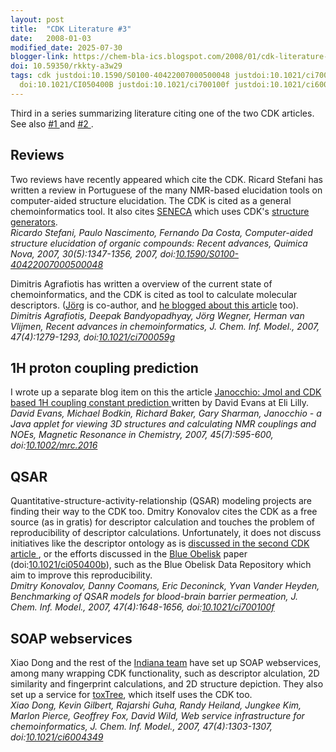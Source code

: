 ```yaml
---
layout: post
title:  "CDK Literature #3"
date:   2008-01-03
modified_date: 2025-07-30
blogger-link: https://chem-bla-ics.blogspot.com/2008/01/cdk-literature-3.html
doi: 10.59350/rkkty-a3w29
tags: cdk justdoi:10.1590/S0100-40422007000500048 justdoi:10.1021/ci700059g justdoi:10.1002/mrc.2016
  doi:10.1021/CI050400B justdoi:10.1021/ci700100f justdoi:10.1021/ci6004349
---
```


Third in a series summarizing literature citing one of the two CDK articles. See also [#1  <i class="fa-solid fa-recycle fa-xs"></i>](https://chem-bla-ics.linkedchemistry.info/2007/01/14/cdk-literature-1.html)
and [#2  <i class="fa-solid fa-recycle fa-xs"></i>](https://chem-bla-ics.linkedchemistry.info/2007/07/14/cdk-literature-2.html).

## Reviews
Two reviews have recently appeared which cite the CDK. Ricard Stefani has written a review in Portuguese of the many NMR-based elucidation tools
on computer-aided structure elucidation. The CDK is cited as a general chemoinformatics tool. It also cites
[SENECA](http://sourceforge.net/projects/seneca) which uses CDK's [structure generators](http://cdk.svn.sourceforge.net/viewvc/cdk/trunk/cdk/src/org/openscience/cdk/structgen/). <br />
*Ricardo Stefani, Paulo Nascimento, Fernando Da Costa, Computer-aided structure elucidation of organic compounds: Recent advances,
Quimica Nova, 2007, 30(5):1347-1356, 2007, doi:[10.1590/S0100-40422007000500048](https://doi.org/10.1590/S0100-40422007000500048)*

Dimitris Agrafiotis has written a overview of the current state of chemoinformatics, and the CDK is cited
as tool to calculate molecular descriptors. ([Jörg](http://miningdrugs.blogspot.com/) is co-author, and
[he blogged about this article](http://miningdrugs.blogspot.com/2007/05/recent-advances-in-chemoinformatics.html) too). <br />
*Dimitris Agrafiotis, Deepak Bandyopadhyay, Jörg Wegner, Herman van Vlijmen, Recent advances in chemoinformatics, J. Chem. Inf. Model.,
2007, 47(4):1279-1293, doi:[10.1021/ci700059g](https://doi.org/10.1021/ci700059g)*

## 1H proton coupling prediction
I wrote up a separate blog item on this the article [Janocchio: Jmol and CDK based 1H coupling constant prediction  <i class="fa-solid fa-recycle fa-xs"></i>](https://chem-bla-ics.linkedchemistry.info/2007/06/10/janocchio-jmol-and-cdk-based-1h.html)
written by David Evans at Eli Lilly. <br />
*David Evans, Michael Bodkin, Richard Baker, Gary Sharman, Janocchio - a Java applet for viewing 3D structures and calculating NMR
couplings and NOEs, Magnetic Resonance in Chemistry, 2007, 45(7):595-600, doi:[10.1002/mrc.2016](https://doi.org/10.1002/mrc.2016)*

## QSAR
Quantitative-structure-activity-relationship (QSAR) modeling projects are finding their way to the CDK too. Dmitry
Konovalov cites the CDK as a free source (as in gratis) for descriptor calculation and touches the problem of reproducibility
of descriptor calculations. Unfortunately, it does not discuss initiatives like the descriptor ontology as is
[discussed in the second CDK article  <i class="fa-solid fa-recycle fa-xs"></i>](https://chem-bla-ics.linkedchemistry.info/2006/06/05/recent-developments-of-chemistry.html),
or the efforts discussed in the [Blue Obelisk](http://www.blueobelisk.org/) paper (doi:[10.1021/ci050400b](https://doi.org/10.1021/ci050400b)),
such as the Blue Obelisk Data Repository which aim to improve this reproducibility. <br />
*Dmitry Konovalov, Danny Coomans, Eric Deconinck, Yvan Vander Heyden, Benchmarking of QSAR models for blood-brain
barrier permeation, J. Chem. Inf. Model., 2007, 47(4):1648-1656, doi:[10.1021/ci700100f](https://doi.org/10.1021/ci700100f)*

## SOAP webservices
Xiao Dong and the rest of the [Indiana team](http://cheminfo.informatics.indiana.edu/) have set up SOAP webservices,
among many wrapping CDK functionality, such as descriptor alculation, 2D similarity and fingerprint calculations, and
2D structure depiction. They also set up a service for [toxTree](http://ambit.acad.bg/toxTree/), which itself uses
the CDK too. <br />
*Xiao Dong, Kevin Gilbert, Rajarshi Guha, Randy Heiland, Jungkee Kim, Marlon Pierce, Geoffrey Fox, David Wild,
Web service infrastructure for chemoinformatics, J. Chem. Inf. Model., 2007, 47(4):1303-1307,
doi:[10.1021/ci6004349](https://doi.org/10.1021/ci6004349)*
